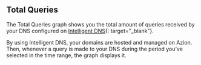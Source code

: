 ## Total Queries

The Total Queries graph shows you the total amount of queries received by your DNS configured on [Intelligent DNS](https://www.azion.com/en/documentation/products/intelligent-dns/){: target="_blank"}.

By using Intelligent DNS, your domains are hosted and managed on Azion. Then, whenever a query is made to your DNS during the period you’ve selected in the time range, the graph displays it.